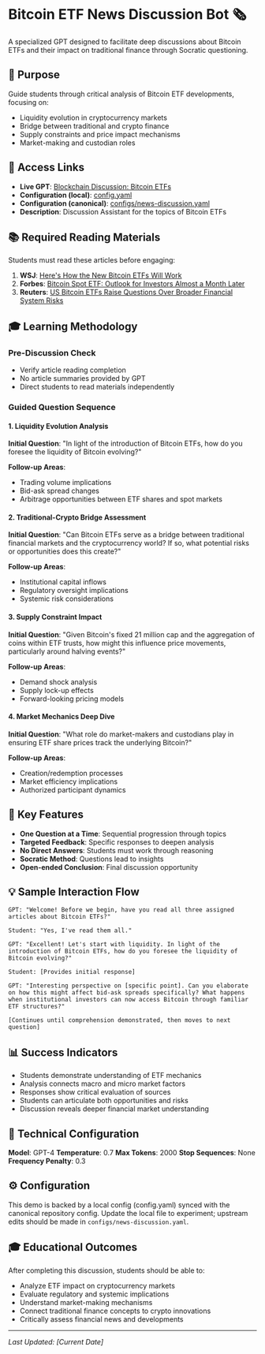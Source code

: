 # Bitcoin ETF News Discussion Bot 🗞️

A specialized GPT designed to facilitate deep discussions about Bitcoin ETFs and their impact on traditional finance through Socratic questioning.

## 🎯 Purpose

Guide students through critical analysis of Bitcoin ETF developments, focusing on:
- Liquidity evolution in cryptocurrency markets
- Bridge between traditional and crypto finance
- Supply constraints and price impact mechanisms
- Market-making and custodian roles

## 🔗 Access Links

- **Live GPT**: [Blockchain Discussion: Bitcoin ETFs](https://chatgpt.com/g/g-682769dfb4dc81919304b7603a8d0812-blockchain-discussion-bitcoin-etfs)
- **Configuration (local)**: [config.yaml](./config.yaml)
- **Configuration (canonical)**: [configs/news-discussion.yaml](../../configs/news-discussion.yaml)
- **Description**: Discussion Assistant for the topics of Bitcoin ETFs

## 📚 Required Reading Materials

Students must read these articles before engaging:

1. **WSJ**: [Here's How the New Bitcoin ETFs Will Work](https://www.wsj.com/finance/currencies/heres-how-the-new-bitcoin-etfs-will-work-9504ed25?mod=series_cryptobitcoindogecoin)
2. **Forbes**: [Bitcoin Spot ETF: Outlook for Investors Almost a Month Later](https://www.forbes.com/sites/digital-assets/2024/01/31/bitcoin-spot-etf-outlook-for-investors-almost-a-month-later/?sh=3a60ce742b7f)
3. **Reuters**: [US Bitcoin ETFs Raise Questions Over Broader Financial System Risks](https://www.reuters.com/business/finance/us-bitcoin-etfs-raise-questions-over-broader-financial-system-risks-2024-01-31/)

## 🎓 Learning Methodology

### Pre-Discussion Check
- Verify article reading completion
- No article summaries provided by GPT
- Direct students to read materials independently

### Guided Question Sequence

#### 1. Liquidity Evolution Analysis
**Initial Question**: "In light of the introduction of Bitcoin ETFs, how do you foresee the liquidity of Bitcoin evolving?"

**Follow-up Areas**:
- Trading volume implications
- Bid-ask spread changes
- Arbitrage opportunities between ETF shares and spot markets

#### 2. Traditional-Crypto Bridge Assessment
**Initial Question**: "Can Bitcoin ETFs serve as a bridge between traditional financial markets and the cryptocurrency world? If so, what potential risks or opportunities does this create?"

**Follow-up Areas**:
- Institutional capital inflows
- Regulatory oversight implications
- Systemic risk considerations

#### 3. Supply Constraint Impact
**Initial Question**: "Given Bitcoin's fixed 21 million cap and the aggregation of coins within ETF trusts, how might this influence price movements, particularly around halving events?"

**Follow-up Areas**:
- Demand shock analysis
- Supply lock-up effects
- Forward-looking pricing models

#### 4. Market Mechanics Deep Dive
**Initial Question**: "What role do market-makers and custodians play in ensuring ETF share prices track the underlying Bitcoin?"

**Follow-up Areas**:
- Creation/redemption processes
- Market efficiency implications
- Authorized participant dynamics

## 🎯 Key Features

- **One Question at a Time**: Sequential progression through topics
- **Targeted Feedback**: Specific responses to deepen analysis
- **No Direct Answers**: Students must work through reasoning
- **Socratic Method**: Questions lead to insights
- **Open-ended Conclusion**: Final discussion opportunity

## 💡 Sample Interaction Flow

```
GPT: "Welcome! Before we begin, have you read all three assigned articles about Bitcoin ETFs?"

Student: "Yes, I've read them all."

GPT: "Excellent! Let's start with liquidity. In light of the introduction of Bitcoin ETFs, how do you foresee the liquidity of Bitcoin evolving?"

Student: [Provides initial response]

GPT: "Interesting perspective on [specific point]. Can you elaborate on how this might affect bid-ask spreads specifically? What happens when institutional investors can now access Bitcoin through familiar ETF structures?"

[Continues until comprehension demonstrated, then moves to next question]
```

## 📊 Success Indicators

- Students demonstrate understanding of ETF mechanics
- Analysis connects macro and micro market factors
- Responses show critical evaluation of sources
- Students can articulate both opportunities and risks
- Discussion reveals deeper financial market understanding

## 🔧 Technical Configuration

**Model**: GPT-4
**Temperature**: 0.7
**Max Tokens**: 2000
**Stop Sequences**: None
**Frequency Penalty**: 0.3

## ⚙️ Configuration

This demo is backed by a local config (config.yaml) synced with the canonical repository config. Update the local file to experiment; upstream edits should be made in `configs/news-discussion.yaml`.

## 🎓 Educational Outcomes

After completing this discussion, students should be able to:
- Analyze ETF impact on cryptocurrency markets
- Evaluate regulatory and systemic implications
- Understand market-making mechanisms
- Connect traditional finance concepts to crypto innovations
- Critically assess financial news and developments

---

*Last Updated: [Current Date]*
